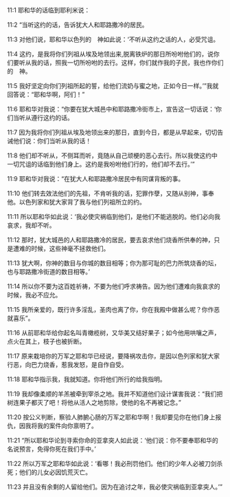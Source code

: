 <a id="1"></a>11:1  耶和华的话临到耶利米说：  

<a id="2"></a>11:2  “当听这约的话，告诉犹大人和耶路撒冷的居民。  

<a id="3"></a>11:3  对他们说，耶和华以色列的　神如此说：‘不听从这约之话的人，必受咒诅。  

<a id="4"></a>11:4  这约，是我将你们列祖从埃及地领出来,脱离铁炉的那日所吩咐他们的，说你们要听从我的话，照我一切所吩咐的去行。这样，你们就作我的子民，我也作你们的　神。  

<a id="5"></a>11:5  我好坚定向你们列祖所起的誓，给他们流奶与蜜之地，正如今日一样。’”我就回答说：“耶和华啊，阿们！”  

<a id="6"></a>11:6  耶和华对我说：“你要在犹大城邑中和耶路撒冷街市上，宣告这一切话说：‘你们当听从遵行这约的话。  

<a id="7"></a>11:7  因为我将你们列祖从埃及地领出来的那日，直到今日，都是从早起来，切切告诫他们说：你们当听从我的话！  

<a id="8"></a>11:8  他们却不听从，不侧耳而听，竟随从自己顽梗的恶心去行。所以我使这约中一切咒诅的话临到他们身上。这约是我吩咐他们行的，他们却不去行。’”  

<a id="9"></a>11:9  耶和华对我说：“在犹大人和耶路撒冷居民中有同谋背叛的事。  

<a id="10"></a>11:10  他们转去效法他们的先祖，不肯听我的话，犯罪作孽，又随从别神，事奉他。以色列家和犹大家背了我与他们列祖所立的约。  

<a id="11"></a>11:11  所以耶和华如此说：‘我必使灾祸临到他们，是他们不能逃脱的。他们必向我哀求，我却不听。  

<a id="12"></a>11:12  那时，犹大城邑的人和耶路撒冷的居民，要去哀求他们烧香所供奉的神，只是遭难的时候，这些神毫不拯救他们。  

<a id="13"></a>11:13  犹大啊，你神的数目与你城的数目相等；你为那可耻的巴力所筑烧香的坛，也与耶路撒冷街道的数目相等。’  

<a id="14"></a>11:14  所以你不要为这百姓祈祷，不要为他们呼求祷告。因为他们遭难向我哀求的时候，我必不应允。  

<a id="15"></a>11:15  我所亲爱的，既行许多淫乱，圣肉也离了你，你在我殿中做甚么呢？你作恶就喜乐”。  

<a id="16"></a>11:16  从前耶和华给你起名叫青橄榄树，又华美又结好果子；如今他用哄嚷之声，点火在其上，枝子也被折断。  

<a id="17"></a>11:17  原来栽培你的万军之耶和华已经说，要降祸攻击你，是因以色列家和犹大家行恶，向巴力烧香，惹我发怒，是自作自受。  

<a id="18"></a>11:18  耶和华指示我，我就知道。你将他们所行的给我指明。  

<a id="19"></a>11:19  我却像柔顺的羊羔被牵到宰杀之地。我并不知道他们设计谋害我说：“我们把树连果子都灭了吧！将他从活人之地剪除，使他的名不再被记念。”  

<a id="20"></a>11:20  按公义判断，察验人肺腑心肠的万军之耶和华啊！我却要见你在他们身上报仇，因我将我的案件向你禀明了。  

<a id="21"></a>11:21  “所以耶和华论到寻索你命的亚拿突人如此说：‘他们说：你不要奉耶和华的名说预言，免得你死在我们手中。’  

<a id="22"></a>11:22  所以万军之耶和华如此说：‘看哪！我必刑罚他们。他们的少年人必被刀剑杀死；他们的儿女必因饥荒灭亡。  

<a id="23"></a>11:23  并且没有余剩的人留给他们。因为在追讨之年，我必使灾祸临到亚拿突人。’”  
